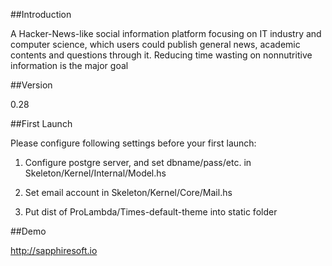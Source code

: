 ##Introduction

A Hacker-News-like social information platform focusing on IT industry and computer science, which users could publish general news, academic contents and questions through it. Reducing time wasting on nonnutritive information is the major goal

##Version 

0.28

##First Launch

Please configure following settings before your first launch:

1. Configure postgre server, and set dbname/pass/etc. in Skeleton/Kernel/Internal/Model.hs

2. Set email account in Skeleton/Kernel/Core/Mail.hs

3. Put dist of ProLambda/Times-default-theme into static folder

##Demo

http://sapphiresoft.io

